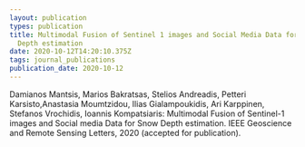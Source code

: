 ```yaml
---
layout: publication
types: publication
title: Multimodal Fusion of Sentinel 1 images and Social Media Data for Snow
  Depth estimation
date: 2020-10-12T14:20:10.375Z
tags: journal_publications
publication_date: 2020-10-12
---
```

Damianos Mantsis, Marios Bakratsas, Stelios Andreadis, Petteri Karsisto,Anastasia Moumtzidou, Ilias Gialampoukidis, Ari Karppinen, Stefanos Vrochidis, Ioannis Kompatsiaris: Multimodal Fusion of Sentinel-1 images and Social media Data for Snow Depth estimation. IEEE Geoscience and Remote Sensing Letters, 2020 (accepted for publication).